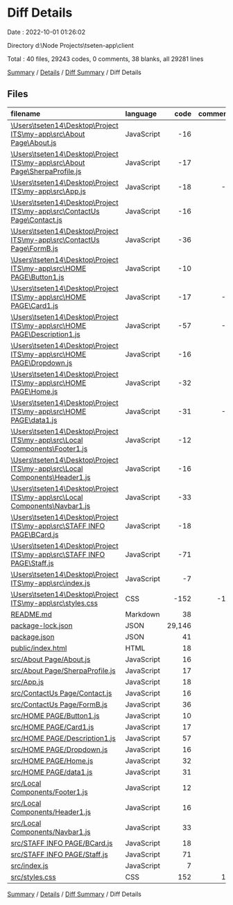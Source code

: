 # Diff Details

Date : 2022-10-01 01:26:02

Directory d:\\Node Projects\\tseten-app\\client

Total : 40 files,  29243 codes, 0 comments, 38 blanks, all 29281 lines

[Summary](results.md) / [Details](details.md) / [Diff Summary](diff.md) / Diff Details

## Files
| filename | language | code | comment | blank | total |
| :--- | :--- | ---: | ---: | ---: | ---: |
| [\Users\tseten14\Desktop\Project ITS\my-app\src\About Page\About.js](/%5CUsers%5Ctseten14%5CDesktop%5CProject%20ITS%5Cmy-app%5Csrc%5CAbout%20Page%5CAbout.js) | JavaScript | -16 | 0 | -2 | -18 |
| [\Users\tseten14\Desktop\Project ITS\my-app\src\About Page\SherpaProfile.js](/%5CUsers%5Ctseten14%5CDesktop%5CProject%20ITS%5Cmy-app%5Csrc%5CAbout%20Page%5CSherpaProfile.js) | JavaScript | -17 | 0 | -3 | -20 |
| [\Users\tseten14\Desktop\Project ITS\my-app\src\App.js](/%5CUsers%5Ctseten14%5CDesktop%5CProject%20ITS%5Cmy-app%5Csrc%5CApp.js) | JavaScript | -18 | -1 | -3 | -22 |
| [\Users\tseten14\Desktop\Project ITS\my-app\src\ContactUs Page\Contact.js](/%5CUsers%5Ctseten14%5CDesktop%5CProject%20ITS%5Cmy-app%5Csrc%5CContactUs%20Page%5CContact.js) | JavaScript | -16 | 0 | -5 | -21 |
| [\Users\tseten14\Desktop\Project ITS\my-app\src\ContactUs Page\FormB.js](/%5CUsers%5Ctseten14%5CDesktop%5CProject%20ITS%5Cmy-app%5Csrc%5CContactUs%20Page%5CFormB.js) | JavaScript | -36 | 0 | -6 | -42 |
| [\Users\tseten14\Desktop\Project ITS\my-app\src\HOME PAGE\Button1.js](/%5CUsers%5Ctseten14%5CDesktop%5CProject%20ITS%5Cmy-app%5Csrc%5CHOME%20PAGE%5CButton1.js) | JavaScript | -10 | 0 | -2 | -12 |
| [\Users\tseten14\Desktop\Project ITS\my-app\src\HOME PAGE\Card1.js](/%5CUsers%5Ctseten14%5CDesktop%5CProject%20ITS%5Cmy-app%5Csrc%5CHOME%20PAGE%5CCard1.js) | JavaScript | -17 | -1 | -6 | -24 |
| [\Users\tseten14\Desktop\Project ITS\my-app\src\HOME PAGE\Description1.js](/%5CUsers%5Ctseten14%5CDesktop%5CProject%20ITS%5Cmy-app%5Csrc%5CHOME%20PAGE%5CDescription1.js) | JavaScript | -57 | -9 | -11 | -77 |
| [\Users\tseten14\Desktop\Project ITS\my-app\src\HOME PAGE\Dropdown.js](/%5CUsers%5Ctseten14%5CDesktop%5CProject%20ITS%5Cmy-app%5Csrc%5CHOME%20PAGE%5CDropdown.js) | JavaScript | -16 | 0 | -3 | -19 |
| [\Users\tseten14\Desktop\Project ITS\my-app\src\HOME PAGE\Home.js](/%5CUsers%5Ctseten14%5CDesktop%5CProject%20ITS%5Cmy-app%5Csrc%5CHOME%20PAGE%5CHome.js) | JavaScript | -32 | 0 | -5 | -37 |
| [\Users\tseten14\Desktop\Project ITS\my-app\src\HOME PAGE\data1.js](/%5CUsers%5Ctseten14%5CDesktop%5CProject%20ITS%5Cmy-app%5Csrc%5CHOME%20PAGE%5Cdata1.js) | JavaScript | -31 | -4 | -5 | -40 |
| [\Users\tseten14\Desktop\Project ITS\my-app\src\Local Components\Footer1.js](/%5CUsers%5Ctseten14%5CDesktop%5CProject%20ITS%5Cmy-app%5Csrc%5CLocal%20Components%5CFooter1.js) | JavaScript | -12 | 0 | -4 | -16 |
| [\Users\tseten14\Desktop\Project ITS\my-app\src\Local Components\Header1.js](/%5CUsers%5Ctseten14%5CDesktop%5CProject%20ITS%5Cmy-app%5Csrc%5CLocal%20Components%5CHeader1.js) | JavaScript | -16 | 0 | -2 | -18 |
| [\Users\tseten14\Desktop\Project ITS\my-app\src\Local Components\Navbar1.js](/%5CUsers%5Ctseten14%5CDesktop%5CProject%20ITS%5Cmy-app%5Csrc%5CLocal%20Components%5CNavbar1.js) | JavaScript | -33 | 0 | -3 | -36 |
| [\Users\tseten14\Desktop\Project ITS\my-app\src\STAFF INFO PAGE\BCard.js](/%5CUsers%5Ctseten14%5CDesktop%5CProject%20ITS%5Cmy-app%5Csrc%5CSTAFF%20INFO%20PAGE%5CBCard.js) | JavaScript | -18 | 0 | -2 | -20 |
| [\Users\tseten14\Desktop\Project ITS\my-app\src\STAFF INFO PAGE\Staff.js](/%5CUsers%5Ctseten14%5CDesktop%5CProject%20ITS%5Cmy-app%5Csrc%5CSTAFF%20INFO%20PAGE%5CStaff.js) | JavaScript | -71 | 0 | -13 | -84 |
| [\Users\tseten14\Desktop\Project ITS\my-app\src\index.js](/%5CUsers%5Ctseten14%5CDesktop%5CProject%20ITS%5Cmy-app%5Csrc%5Cindex.js) | JavaScript | -7 | 0 | -2 | -9 |
| [\Users\tseten14\Desktop\Project ITS\my-app\src\styles.css](/%5CUsers%5Ctseten14%5CDesktop%5CProject%20ITS%5Cmy-app%5Csrc%5Cstyles.css) | CSS | -152 | -12 | -31 | -195 |
| [README.md](/README.md) | Markdown | 38 | 0 | 33 | 71 |
| [package-lock.json](/package-lock.json) | JSON | 29,146 | 0 | 1 | 29,147 |
| [package.json](/package.json) | JSON | 41 | 0 | 1 | 42 |
| [public/index.html](/public/index.html) | HTML | 18 | 0 | 3 | 21 |
| [src/About Page/About.js](/src/About%20Page/About.js) | JavaScript | 16 | 0 | 2 | 18 |
| [src/About Page/SherpaProfile.js](/src/About%20Page/SherpaProfile.js) | JavaScript | 17 | 0 | 3 | 20 |
| [src/App.js](/src/App.js) | JavaScript | 18 | 1 | 3 | 22 |
| [src/ContactUs Page/Contact.js](/src/ContactUs%20Page/Contact.js) | JavaScript | 16 | 0 | 5 | 21 |
| [src/ContactUs Page/FormB.js](/src/ContactUs%20Page/FormB.js) | JavaScript | 36 | 0 | 6 | 42 |
| [src/HOME PAGE/Button1.js](/src/HOME%20PAGE/Button1.js) | JavaScript | 10 | 0 | 2 | 12 |
| [src/HOME PAGE/Card1.js](/src/HOME%20PAGE/Card1.js) | JavaScript | 17 | 1 | 6 | 24 |
| [src/HOME PAGE/Description1.js](/src/HOME%20PAGE/Description1.js) | JavaScript | 57 | 9 | 11 | 77 |
| [src/HOME PAGE/Dropdown.js](/src/HOME%20PAGE/Dropdown.js) | JavaScript | 16 | 0 | 3 | 19 |
| [src/HOME PAGE/Home.js](/src/HOME%20PAGE/Home.js) | JavaScript | 32 | 0 | 5 | 37 |
| [src/HOME PAGE/data1.js](/src/HOME%20PAGE/data1.js) | JavaScript | 31 | 4 | 5 | 40 |
| [src/Local Components/Footer1.js](/src/Local%20Components/Footer1.js) | JavaScript | 12 | 0 | 4 | 16 |
| [src/Local Components/Header1.js](/src/Local%20Components/Header1.js) | JavaScript | 16 | 0 | 2 | 18 |
| [src/Local Components/Navbar1.js](/src/Local%20Components/Navbar1.js) | JavaScript | 33 | 0 | 3 | 36 |
| [src/STAFF INFO PAGE/BCard.js](/src/STAFF%20INFO%20PAGE/BCard.js) | JavaScript | 18 | 0 | 2 | 20 |
| [src/STAFF INFO PAGE/Staff.js](/src/STAFF%20INFO%20PAGE/Staff.js) | JavaScript | 71 | 0 | 13 | 84 |
| [src/index.js](/src/index.js) | JavaScript | 7 | 0 | 2 | 9 |
| [src/styles.css](/src/styles.css) | CSS | 152 | 12 | 31 | 195 |

[Summary](results.md) / [Details](details.md) / [Diff Summary](diff.md) / Diff Details